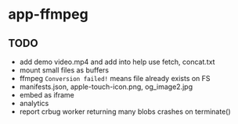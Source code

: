 # app-ffmpeg

## TODO

- add demo video.mp4 and add into help use fetch, concat.txt
- mount small files as buffers
- ffmpeg `Conversion failed!` means file already exists on FS
- manifests.json, apple-touch-icon.png, og_image2.jpg
- embed as iframe
- analytics
- report crbug worker returning many blobs crashes on terminate()